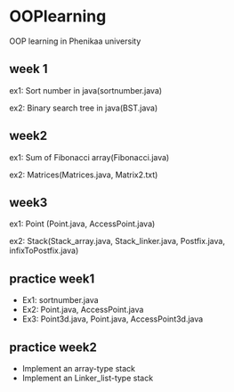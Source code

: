 # OOPlearning
OOP learning in Phenikaa university
## week 1
ex1: Sort number in java(sortnumber.java)

ex2: Binary search tree in java(BST.java)
## week2
ex1: Sum of Fibonacci array(Fibonacci.java)

ex2: Matrices(Matrices.java, Matrix2.txt)
## week3
ex1: Point (Point.java, AccessPoint.java)

ex2: Stack(Stack_array.java, Stack_linker.java, Postfix.java, infixToPostfix.java)



## practice week1
- Ex1: sortnumber.java
- Ex2: Point.java, AccessPoint.java
- Ex3: Point3d.java, Point.java, AccessPoint3d.java
## practice week2
- Implement an array-type stack
- Implement an Linker_list-type stack
